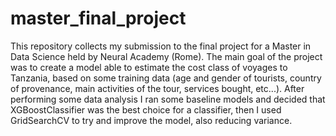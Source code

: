 # master_final_project
This repository collects my submission to the final project for a Master in Data Science held by Neural Academy (Rome).
The main goal of the project was to create a model able to estimate the cost class of voyages to Tanzania, based on some training data (age and gender of tourists, country of provenance, main activities of the tour, services bought, etc...).
After performing some data analysis I ran some baseline models and decided that XGBoostClassifier was the best choice for a classifier, then I used GridSearchCV to try and improve the model, also reducing variance. 
